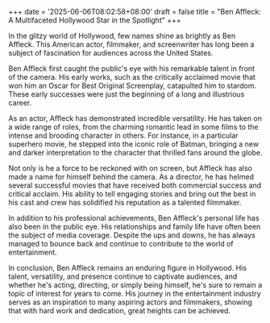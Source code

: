 +++
date = '2025-06-06T08:02:58+08:00'
draft = false
title = "Ben Affleck: A Multifaceted Hollywood Star in the Spotlight"
+++

In the glitzy world of Hollywood, few names shine as brightly as Ben Affleck. This American actor, filmmaker, and screenwriter has long been a subject of fascination for audiences across the United States. 

Ben Affleck first caught the public's eye with his remarkable talent in front of the camera. His early works, such as the critically acclaimed movie that won him an Oscar for Best Original Screenplay, catapulted him to stardom. These early successes were just the beginning of a long and illustrious career. 

As an actor, Affleck has demonstrated incredible versatility. He has taken on a wide range of roles, from the charming romantic lead in some films to the intense and brooding character in others. For instance, in a particular superhero movie, he stepped into the iconic role of Batman, bringing a new and darker interpretation to the character that thrilled fans around the globe. 

Not only is he a force to be reckoned with on screen, but Affleck has also made a name for himself behind the camera. As a director, he has helmed several successful movies that have received both commercial success and critical acclaim. His ability to tell engaging stories and bring out the best in his cast and crew has solidified his reputation as a talented filmmaker. 

In addition to his professional achievements, Ben Affleck's personal life has also been in the public eye. His relationships and family life have often been the subject of media coverage. Despite the ups and downs, he has always managed to bounce back and continue to contribute to the world of entertainment. 

In conclusion, Ben Affleck remains an enduring figure in Hollywood. His talent, versatility, and presence continue to captivate audiences, and whether he's acting, directing, or simply being himself, he's sure to remain a topic of interest for years to come. His journey in the entertainment industry serves as an inspiration to many aspiring actors and filmmakers, showing that with hard work and dedication, great heights can be achieved.